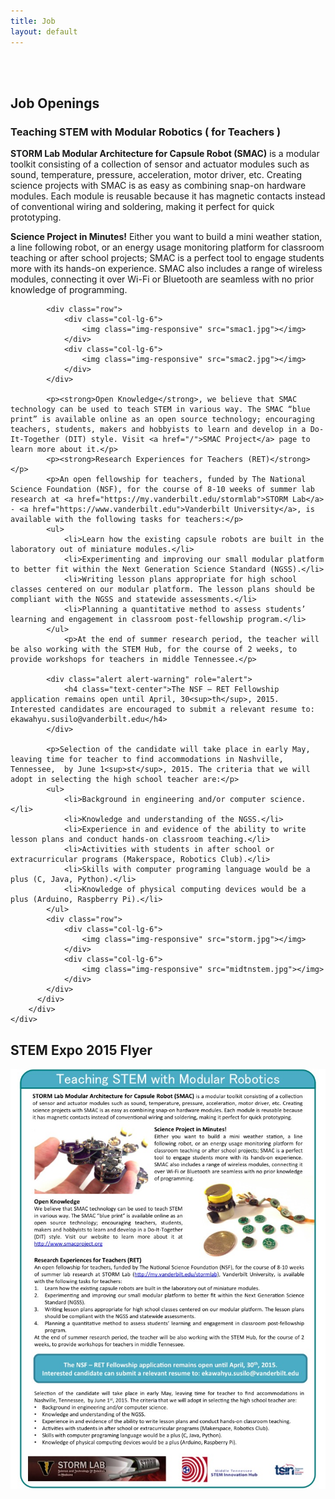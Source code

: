 ```yaml
---
title: Job
layout: default
---
```


<div class="row">
	<div class="col-lg-12">
    	<br></br>
		<h2>Job Openings</h2>
	</div>
</div>

<div class="row">
	<div class="col-lg-12">
		<div class="panel panel-info">
		  <div class="panel-heading">
			<h3 class="panel-title">Teaching STEM with Modular Robotics ( for Teachers )</h3>
		  </div>
		  <div class="panel-body">
			<p><strong>STORM Lab Modular Architecture for Capsule Robot (SMAC)</strong> is a modular toolkit consisting of a collection of sensor and actuator modules such as sound, temperature, pressure, acceleration, motor driver, etc. Creating science projects with SMAC is as easy as combining snap-on hardware modules. Each module is reusable because it has magnetic contacts instead of conventional wiring and soldering, making it perfect for quick prototyping.
</p>
			<p><strong>Science Project in Minutes!</strong> Either you want to build a mini weather station, a line following robot, or an energy usage monitoring platform for classroom teaching or after school projects; SMAC is a perfect tool to engage students more with its hands-on experience. SMAC also includes a range of wireless modules, connecting it over Wi-Fi or Bluetooth are seamless with no prior knowledge of programming.</p>
			
			<div class="row">
				<div class="col-lg-6">
					<img class="img-responsive" src="smac1.jpg"></img>
				</div>
				<div class="col-lg-6">
					<img class="img-responsive" src="smac2.jpg"></img>
				</div>
			</div>

			<p><strong>Open Knowledge</strong>, we believe that SMAC technology can be used to teach STEM in various way. The SMAC “blue print” is available online as an open source technology; encouraging teachers, students, makers and hobbyists to learn and develop in a Do-It-Together (DIT) style. Visit <a href="/">SMAC Project</a> page to learn more about it.</p>
			<p><strong>Research Experiences for Teachers (RET)</strong></p>
			<p>An open fellowship for teachers, funded by The National Science Foundation (NSF), for the course of 8-10 weeks of summer lab research at <a href="https://my.vanderbilt.edu/stormlab">STORM Lab</a> - <a href="https://www.vanderbilt.edu">Vanderbilt University</a>, is available with the following tasks for teachers:</p>
			<ul>
				<li>Learn how the existing capsule robots are built in the laboratory out of miniature modules.</li>
				<li>Experimenting and improving our small modular platform to better fit within the Next Generation Science Standard (NGSS).</li>
				<li>Writing lesson plans appropriate for high school classes centered on our modular platform. The lesson plans should be compliant with the NGSS and statewide assessments.</li>
				<li>Planning a quantitative method to assess students’ learning and engagement in classroom post-fellowship program.</li>
			</ul>
				<p>At the end of summer research period, the teacher will be also working with the STEM Hub, for the course of 2 weeks, to provide workshops for teachers in middle Tennessee.</p>

			<div class="alert alert-warning" role="alert">
				<h4 class="text-center">The NSF – RET Fellowship application remains open until April, 30<sup>th</sup>, 2015. Interested candidates are encouraged to submit a relevant resume to: ekawahyu.susilo@vanderbilt.edu</h4>
			</div>
			
			<p>Selection of the candidate will take place in early May, leaving time for teacher to find accommodations in Nashville, Tennessee,  by June 1<sup>st</sup>, 2015. The criteria that we will adopt in selecting the high school teacher are:</p>
			<ul>
				<li>Background in engineering and/or computer science.</li>
				<li>Knowledge and understanding of the NGSS.</li>
				<li>Experience in and evidence of the ability to write lesson plans and conduct hands-on classroom teaching.</li>
				<li>Activities with students in after school or extracurricular programs (Makerspace, Robotics Club).</li>
				<li>Skills with computer programing language would be a plus (C, Java, Python).</li>
				<li>Knowledge of physical computing devices would be a plus (Arduino, Raspberry Pi).</li>
			</ul>
			<div class="row">
				<div class="col-lg-6">
					<img class="img-responsive" src="storm.jpg"></img>
				</div>
				<div class="col-lg-6">
					<img class="img-responsive" src="midtnstem.jpg"></img>
				</div>
			</div>
		  </div>
		</div>
	</div>
</div>

<div class="row">
	<div class="col-lg-12">
		<h2>STEM Expo 2015 Flyer</h2>
		<img class="img-responsive" src="stem_expo_flyer.jpg"></img>
	</div>
</div>
